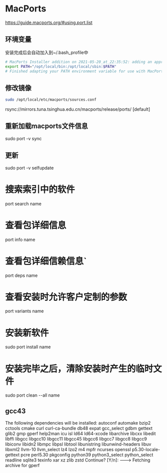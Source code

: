 # MacPorts

https://guide.macports.org/#using.port.list


## 环境变量

安装完成后会自动加入到~/.bash_profile中

```bash
# MacPorts Installer addition on 2021-05-20_at_22:35:52: adding an appropriate PATH variable for use with MacPorts.
export PATH="/opt/local/bin:/opt/local/sbin:$PATH"
# Finished adapting your PATH environment variable for use with MacPorts.
```

## 修改镜像

```bash
sudo /opt/local/etc/macports/sources.conf
```

rsync://mirrors.tuna.tsinghua.edu.cn/macports/release/ports/ [default]


## 重新加载macports文件信息

sudo port -v sync		


## 更新

sudo port -v selfupdate


# 搜索索引中的软件
port search name

# 查看包详细信息
port info name

# 查看包详细信赖信息`
port deps name

# 查看安装时允许客户定制的参数
port variants name

# 安装新软件
sudo port install name

# 安装完毕之后，清除安装时产生的临时文件
sudo port clean --all name



## gcc43

The following dependencies will be installed: 
 autoconf
 automake
 bzip2
 cctools
 cmake
 curl
 curl-ca-bundle
 db48
 expat
 gcc_select
 gdbm
 gettext
 glib2
 gmp
 gperf
 help2man
 icu
 isl
 ld64
 ld64-xcode
 libarchive
 libcxx
 libedit
 libffi
 libgcc
 libgcc10
 libgcc11
 libgcc45
 libgcc6
 libgcc7
 libgcc8
 libgcc9
 libiconv
 libidn2
 libmpc
 libpsl
 libtool
 libunistring
 libunwind-headers
 libuv
 libxml2
 llvm-10
 llvm_select
 lz4
 lzo2
 m4
 mpfr
 ncurses
 openssl
 p5.30-locale-gettext
 pcre
 perl5.30
 pkgconfig
 python39
 python3_select
 python_select
 readline
 sqlite3
 texinfo
 xar
 xz
 zlib
 zstd
Continue? [Y/n]: --->  Fetching archive for gperf


